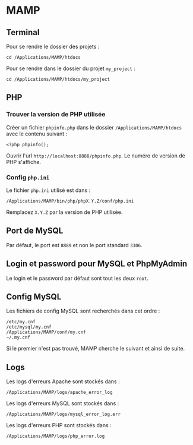 # MAMP

## Terminal

Pour se rendre le dossier des projets :

    cd /Applications/MAMP/htdocs

Pour se rendre dans le dossier du projet `my_project` :

    cd /Applications/MAMP/htdocs/my_project

## PHP

### Trouver la version de PHP utilisée

Créer un fichier `phpinfo.php` dans le dossier `/Applications/MAMP/htdocs` avec le contenu suivant :

    <?php phpinfo();

Ouvrir l'url `http://localhost:8888/phpinfo.php`. Le numéro de version de PHP s'affiche.

### Config `php.ini`

Le fichier `php.ini` utilisé est dans :

    /Applications/MAMP/bin/php/phpX.Y.Z/conf/php.ini

Remplacez `X.Y.Z` par la version de PHP utilisée.

## Port de MySQL

Par défaut, le port est `8889` et non le port standard `3306`.

## Login et password pour MySQL et PhpMyAdmin

Le login et le password par défaut sont tout les deux `root`.

## Config MySQL

Les fichiers de config MySQL sont recherchés dans cet ordre :

    /etc/my.cnf
    /etc/mysql/my.cnf
    /Applications/MAMP/conf/my.cnf
    ~/.my.cnf

Si le premier n'est pas trouvé, MAMP cherche le suivant et ainsi de suite.

## Logs

Les logs d'erreurs Apache sont stockés dans :

    /Applications/MAMP/logs/apache_error_log

Les logs d'erreurs MySQL sont stockés dans :

    /Applications/MAMP/logs/mysql_error_log.err

Les logs d'erreurs PHP sont stockés dans :

    /Applications/MAMP/logs/php_error.log

